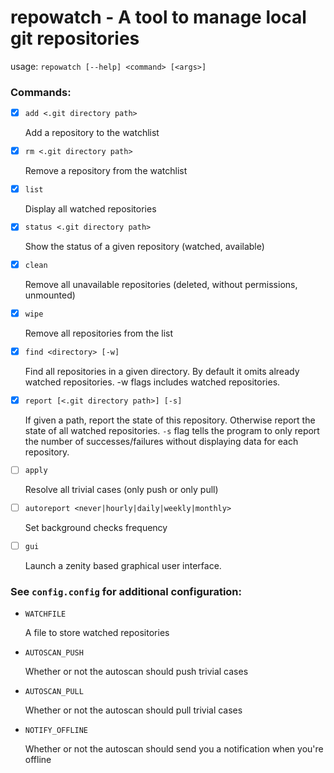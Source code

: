 # repowatch - A tool to manage local git repositories

usage: `repowatch [--help] <command> [<args>]`

### Commands:
- [x] `add <.git directory path>` 
    
    Add a repository to the watchlist
- [x] `rm <.git directory path>`

    Remove a repository from the watchlist
- [x] `list`

    Display all watched repositories
- [x] `status <.git directory path>`

    Show the status of a given repository (watched, available)
- [x] `clean`

    Remove all unavailable repositories (deleted, without permissions, unmounted)
- [x] `wipe`

    Remove all repositories from the list
- [x] `find <directory> [-w]`

    Find all repositories in a given directory. By default it omits already watched repositories. -w flags includes watched repositories.
- [x] `report [<.git directory path>] [-s]`

    If given a path, report the state of this repository. Otherwise report the state of all watched repositories. `-s` flag tells the program to only report the number of successes/failures without displaying data for each repository.
- [ ] `apply`

    Resolve all trivial cases (only push or only pull)
- [ ] `autoreport <never|hourly|daily|weekly|monthly>`

    Set background checks frequency
- [ ] `gui`

    Launch a zenity based graphical user interface.

### See `config.config` for additional configuration:
* `WATCHFILE`

    A file to store watched repositories
* `AUTOSCAN_PUSH`

    Whether or not the autoscan should push trivial cases 
* `AUTOSCAN_PULL`

    Whether or not the autoscan should pull trivial cases 
* `NOTIFY_OFFLINE`

    Whether or not the autoscan should send you a notification when you're offline
